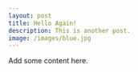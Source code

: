 ```yaml
---
layout: post
title: Hello Again!
description: This is another post.
image: /images/blue.jpg
---
```

Add some content here.